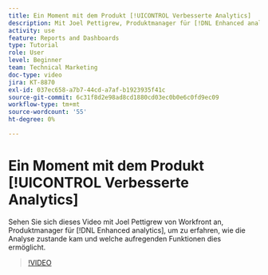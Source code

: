 ```yaml
---
title: Ein Moment mit dem Produkt [!UICONTROL Verbesserte Analytics]
description: Mit Joel Pettigrew, Produktmanager für [!DNL Enhanced analytics].
activity: use
feature: Reports and Dashboards
type: Tutorial
role: User
level: Beginner
team: Technical Marketing
doc-type: video
jira: KT-8870
exl-id: 037ec658-a7b7-44cd-a7af-b1923935f41c
source-git-commit: 6c31f8d2e98ad8cd1880cd03ec0b0e6c0fd9ec09
workflow-type: tm+mt
source-wordcount: '55'
ht-degree: 0%

---
```


# Ein Moment mit dem Produkt [!UICONTROL Verbesserte Analytics]

Sehen Sie sich dieses Video mit Joel Pettigrew von Workfront an, Produktmanager für [!DNL Enhanced analytics], um zu erfahren, wie die Analyse zustande kam und welche aufregenden Funktionen dies ermöglicht.

>[!VIDEO](https://video.tv.adobe.com/v/335042/?quality=12&learn=on)
